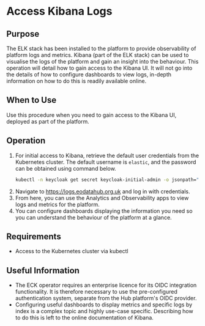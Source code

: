 # Access Kibana Logs

## Purpose

The ELK stack has been installed to the platform to provide observability of platform logs and metrics. Kibana (part of the ELK stack) can be used to visualise the logs of the platform and gain an insight into the behaviour. This operation will detail how to gain access to the Kibana UI. It will not go into the details of how to configure dashboards to view logs, in-depth information on how to do this is readily available online.

## When to Use

Use this procedure when you need to gain access to the Kibana UI, deployed as part of the platform.

## Operation

1. For initial access to Kibana, retrieve the default user credentials from the Kubernetes cluster. The default username is `elastic`, and the password can be obtained using command below.
   ```sh
   kubectl -n keycloak get secret keycloak-initial-admin -o jsonpath="{.data.elastic}" | base64 -d; echo
   ```
2. Navigate to https://logs.eodatahub.org.uk and log in with credentials.
3. From here, you can use the Analytics and Observability apps to view logs and metrics for the platform.
4. You can configure dashboards displaying the information you need so you can understand the behaviour of the platform at a glance.

## Requirements

- Access to the Kubernetes cluster via kubectl

## Useful Information

- The ECK operator requires an enterprise licence for its OIDC integration functionality. It is therefore necessary to use the pre-configured authentication system, separate from the Hub platform's OIDC provider.
- Configuring useful dashboards to display metrics and specific logs by index is a complex topic and highly use-case specific. Describing how to do this is left to the online documentation of Kibana.
